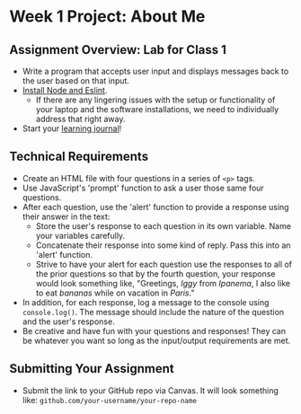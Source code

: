 # Week 1 Project: About Me
## Assignment Overview: Lab for Class 1

- Write a program that accepts user input and displays messages back to the user based on that input.
- [Install Node and Eslint](install-node.md).
    - If there are any lingering issues with the setup or functionality of your laptop and the software installations, we need to individually address that right away.
- Start your [learning journal](LEARNING_JOURNAL.md)!

## Technical Requirements

- Create an HTML file with four questions in a series of `<p>` tags.
- Use JavaScript's 'prompt' function to ask a user those same four questions.
- After each question, use the 'alert' function to provide a response using their answer in the text:
    - Store the user's response to each question in its own variable. Name your variables carefully.
    - Concatenate their response into some kind of reply. Pass this into an 'alert' function.
    - Strive to have your alert for each question use the responses to all of the prior questions so that by the fourth question, your response would look something like, "Greetings, *Iggy* from *Ipanema*, I also like to eat *bananas* while on vacation in *Paris*."
- In addition, for each response, log a message to the console using `console.log()`. The message should include the nature of the question and the user's response.
- Be creative and have fun with your questions and responses! They can be whatever you want so long as the input/output requirements are met.

## Submitting Your Assignment

- Submit the link to your GitHub repo via Canvas. It will look something like: `github.com/your-username/your-repo-name`
